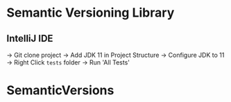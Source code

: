 # Semantic Versioning Library

## IntelliJ IDE

-> Git clone project
-> Add JDK 11 in Project Structure
-> Configure JDK to 11
-> Right Click `tests` folder -> Run 'All Tests'

# SemanticVersions
